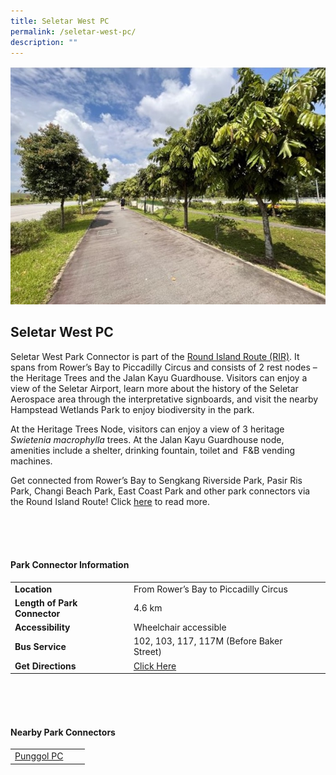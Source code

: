 ```yaml
---
title: Seletar West PC
permalink: /seletar-west-pc/
description: ""
---
```

![](/images/seletarwestpc1.jpg)

## Seletar West PC

Seletar West Park Connector is part of the [Round Island Route (RIR)](https://www.nparks.gov.sg/sitecore/service/notfound.aspx?item=web%3a%7bB254FFA8-868F-4CED-9A7E-AA05AC86603D%7d%40en). It spans from Rower’s Bay to Piccadilly Circus and consists of 2 rest nodes – the Heritage Trees and the Jalan Kayu Guardhouse. Visitors can enjoy a view of the Seletar Airport, learn more about the history of the Seletar Aerospace area through the interpretative signboards, and visit the nearby Hampstead Wetlands Park to enjoy biodiversity in the park.

At the Heritage Trees Node, visitors can enjoy a view of 3 heritage _Swietenia macrophylla_ trees. At the Jalan Kayu Guardhouse node, amenities include a shelter, drinking fountain, toilet and &nbsp;F&amp;B vending machines.

Get connected from Rower’s Bay to Sengkang Riverside Park, Pasir Ris Park, Changi Beach Park, East Coast Park and other park connectors via the Round Island Route! Click&nbsp;[here](https://www.nparks.gov.sg/sitecore/service/notfound.aspx?item=web%3a%7bB254FFA8-868F-4CED-9A7E-AA05AC86603D%7d%40en)&nbsp;to read more. 

<br>
<br>
<br>

#### Park Connector Information
|  |  |  |
| -------- | -------- | -------- |
| **Location** |From Rower’s Bay to Piccadilly Circus |  |
| **Length of Park Connector** | 4.6 km   |  |
| **Accessibility** |Wheelchair accessible | |
| **Bus Service** | 102, 103, 117, 117M (Before Baker Street) | |
| **Get Directions** |  [Click Here](https://www.onemap.gov.sg/main/v2/?lat=1.3791531014429996&amp;lng=103.87639730916995)| |

<br>
<br>
<br>	

#### Nearby Park Connectors
|   |  |  |
| -------- | -------- | -------- |
| [Punggol PC](https://www.nparks.gov.sg/gardens-parks-and-nature/park-connector-network/punggol-pc)| | |